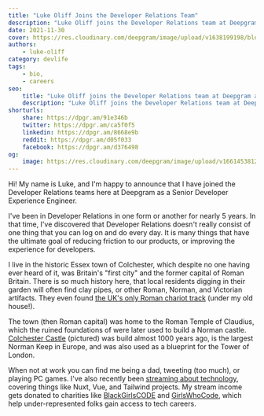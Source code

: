 ```yaml
---
title: "Luke Oliff Joins the Developer Relations Team"
description: "Luke Oliff joins the Developer Relations team at Deepgram!"
date: 2021-11-30
cover: https://res.cloudinary.com/deepgram/image/upload/v1638199198/blog/2021/11/luke-oliff-joins-deepgram/luke-oliff-joins-developer-relations-at-deepgram.jpg
authors:
    - luke-oliff
category: devlife
tags:
    - bio,
    - careers
seo:
    title: "Luke Oliff joins the Developer Relations team at Deepgram as a Senior Developer Experience Engineer"
    description: "Luke Oliff joins the Developer Relations team at Deepgram!"
shorturls:
    share: https://dpgr.am/91e346b
    twitter: https://dpgr.am/ca5f0f5
    linkedin: https://dpgr.am/8668e9b
    reddit: https://dpgr.am/d05f033
    facebook: https://dpgr.am/d376498
og:
    image: https://res.cloudinary.com/deepgram/image/upload/v1661453812/blog/luke-oliff-joins-deepgram/ograph.png
---
```


Hi! My name is Luke, and I'm happy to announce that I have joined the Developer Relations teams here at Deepgram as a Senior Developer Experience Engineer.

I've been in Developer Relations in one form or another for nearly 5 years. In that time, I've discovered that Developer Relations doesn't really consist of one thing that you can log on and do every day. It is many things that have the ultimate goal of reducing friction to our products, or improving the experience for developers.

I live in the historic Essex town of Colchester, which despite no one having ever heard of it, was Britain's "first city" and the former capital of Roman Britain. There is so much history here, that local residents digging in their garden will often find clay pipes, or other Roman, Norman, and Victorian artifacts. They even found [the UK's only Roman chariot track](https://www.visitcolchester.com/things-to-do/roman-circus-visitor-centre-p1190001) (under my old house!).

The town (then Roman capital) was home to the Roman Temple of Claudius, which the ruined foundations of were later used to build a Norman castle. [Colchester Castle](https://www.bbc.co.uk/essex/content/articles/2006/02/08/colchester_castle_feature.shtml) (pictured) was build almost 1000 years ago, is the largest Norman Keep in Europe, and was also used as a blueprint for the Tower of London.

When not at work you can find me being a dad, tweeting (too much), or playing PC games. I've also recently been [streaming about technology](https://www.twitch.tv/lukeocodes), covering things like Nuxt, Vue, and Tailwind projects. My stream income gets donated to charities like [BlackGirlsCODE](https://www.blackgirlscode.com/) and [GirlsWhoCode](https://girlswhocode.com/), which help under-represented folks gain access to tech careers.

